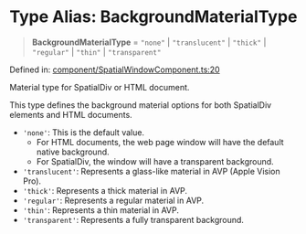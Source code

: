 # Type Alias: BackgroundMaterialType

> **BackgroundMaterialType** = `"none"` \| `"translucent"` \| `"thick"` \| `"regular"` \| `"thin"` \| `"transparent"`

Defined in: [component/SpatialWindowComponent.ts:20](https://github.com/webspatial/webspatial-sdk/blob/61c10fdd1eb0797e7a65f18c05fc06e8b1381245/core/src/core/component/SpatialWindowComponent.ts#L20)

Material type for SpatialDiv or HTML document.

This type defines the background material options for both SpatialDiv elements and HTML documents.

- `'none'`: This is the default value.
  - For HTML documents, the web page window will have the default native background.
  - For SpatialDiv, the window will have a transparent background.
- `'translucent'`: Represents a glass-like material in AVP (Apple Vision Pro).
- `'thick'`: Represents a thick material in AVP.
- `'regular'`: Represents a regular material in AVP.
- `'thin'`: Represents a thin material in AVP.
- `'transparent'`: Represents a fully transparent background.
